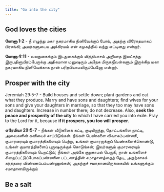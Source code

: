 ```yaml
---
title: "Go into the city"
---
```


## God loves the cities
**யோனா‬ 1‬:2‬** - நீ எழுந்து மகா நகரமாகிய நினிவேக்குப் போய், அதற்கு விரோதமாகப் பிரசங்கி; அவர்களுடைய அக்கிரமம் என் சமுகத்தில் வந்து எட்டினது என்றார்.

**யோனா‬ 4‬:11**‬  - வலதுகைக்கும் இடதுகைக்கும் வித்தியாசம் அறியாத இலட்சத்து இருபதினாயிரம்பேருக்கு அதிகமான மனுஷரும் அநேக மிருகஜீவன்களும் இருக்கிற மகா நகரமாகிய நினிவேக்காக நான் பரிதபியாமலிருப்பேனோ என்றார்.

## Prosper with the city
Jeremiah‬ 29‬:5‬-7 - Build houses and settle down; plant gardens and eat what they produce. Marry and have sons and daughters; find wives for your sons and give your daughters in marriage, so that they too may have sons and daughters. Increase in number there; do not decrease. Also, **seek the peace and prosperity of the city** to which I have carried you into exile. Pray to the Lord for it, because **if it prospers, you too will prosper**.

**எரேமியா‬ 29‬:5‬-7**‬ - நீங்கள் வீடுகளைக் கட்டி, குடியிருந்து, தோட்டங்களை நாட்டி, அவைகளின் கனியைச் சாப்பிடுங்கள். நீங்கள் பெண்களை விவாகம்பண்ணி, குமாரரையும் குமாரத்திகளையும் பெற்று, உங்கள் குமாரருக்குப் பெண்களைக்கொண்டு, உங்கள் குமாரத்திகளைப் புருஷருக்குக் கொடுங்கள்; இவர்களும் குமாரரையும் குமாரத்திகளையும் பெறட்டும்; நீங்கள் அங்கே குறுகாமல் பெருகி, நான் உங்களைச் சிறைப்பட்டுப்போகப்பண்ணின பட்டணத்தின் சமாதானத்தைத் தேடி, அதற்காகக் கர்த்தரை விண்ணப்பம்பண்ணுங்கள்; அதற்குச் சமாதானமிருக்கையில் உங்களுக்கும் சமாதானமிருக்கும்

## Be a salt
